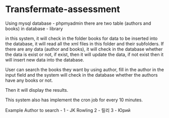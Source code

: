# Transfermate-assessment

Using mysql database - phpmyadmin
there are two table (authors and books) in database - library

in this system, it will check in the folder books for data to be inserted into the database, it will read all the xml files in this folder and their subfolders. If there are any data (author and books), it will check in the database whether the data is exist or not, if exist, then it will update the data, if not exist then it will insert new data into the database.

User can search the books they want by using author, fill in the author in the input field and the system will check in the database whether the authors have any books or not. 

Then it will display the results.

This system also has implement the cron job for every 10 minutes. 

Example Author to search - 
1 - JK Rowling
2 - 릴리
3 - Юрий
